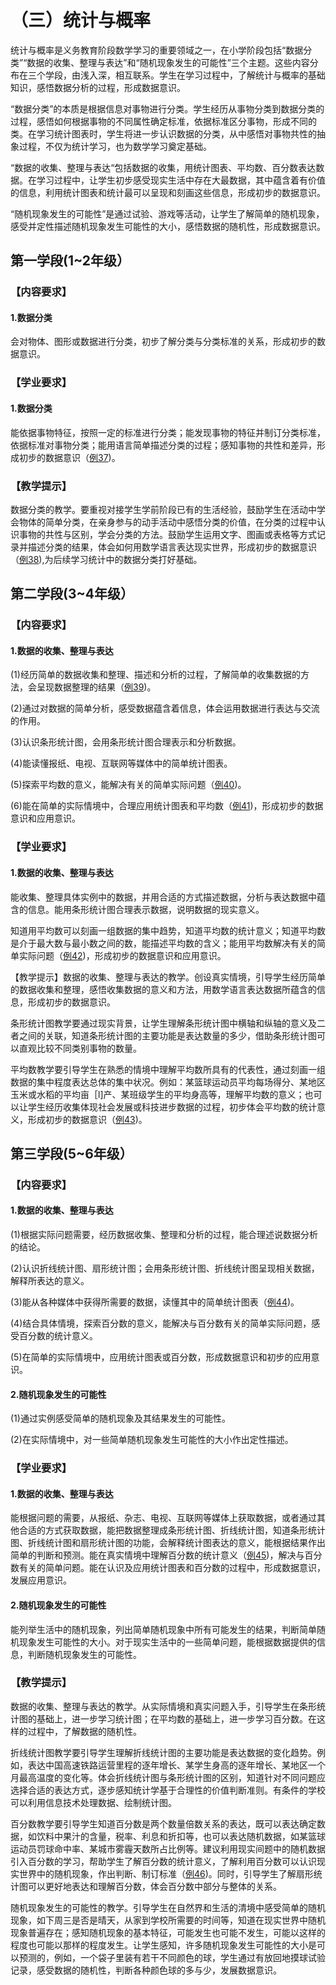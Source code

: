 # （三）统计与概率

统计与概率是义务教育阶段数学学习的重要领域之一，在小学阶段包括“数据分类”“数据的收集、整理与表达”和“随机现象发生的可能性”三个主题。这些内容分布在三个学段，由浅入深，相互联系。学生在学习过程中，了解统计与概率的基础知识，感悟数据分析的过程，形成数据意识。

“数据分类”的本质是根据信息对事物进行分类。学生经历从事物分类到数据分类的过程，感悟如何根据事物的不同属性确定标准，依据标准区分事物，形成不同的类。在学习统计图表时，学生将进一步认识数据的分类，从中感悟对事物共性的抽象过程，不仅为统计学习，也为数学学习奠定基础。

“数据的收集、整理与表达“包括数据的收集，用统计图表、平均数、百分数表达数据。在学习过程中，让学生初步感受现实生活中存在大最数据，其中蕴含着有价值的信息，利用统计图表和统计最可以呈现和刻画这些信息，形成初步的数据意识。

“随机现象发生的可能性”是通过试验、游戏等活动，让学生了解简单的随机现象，感受并定性描述随机现象发生可能性的大小，感悟数据的随机性，形成数据意识。

## 第一学段(1~2年级）

### 【内容要求】

#### 1.数据分类

会对物体、图形或数据进行分类，初步了解分类与分类标准的关系，形成初步的数据意识。

### 【学业要求】

#### 1.数据分类

能依据事物特征，按照一定的标准进行分类；能发现事物的特征并制订分类标准，依据标准对事物分类；能用语言简单描述分类的过程；感知事物的共性和差异，形成初步的数据意识（[例37](/fulu1?id=l37))。

### 【教学提示】

数据分类的教学。要重视对接学生学前阶段已有的生活经验，鼓励学生在活动中学会物体的简单分类，在亲身参与的动手活动中感悟分类的价值，在分类的过程中认识事物的共性与区别，学会分类的方法。鼓励学生运用文字、图画或表格等方式记录并描述分类的结果，体会如何用数学语言表达现实世界，形成初步的数据意识（[例38](/fulu1?id=l38)),为后续学习统计中的数据分类打好基础。

## 第二学段(3~4年级）

### 【内容要求】

#### 1.数据的收集、整理与表达

(1)经历简单的数据收集和整理、描述和分析的过程，了解简单的收集数据的方法，会呈现数据整理的结果（[例39](/fulu1?id=l39))。

(2)通过对数据的简单分析，感受数据蕴含着信息，体会运用数据进行表达与交流的作用。

(3)认识条形统计图，会用条形统计图合理表示和分析数据。

(4)能读懂报纸、电视、互联网等媒体中的简单统计图表。

(5)探索平均数的意义，能解决有关的简单实际问题（[例40](/fulu1?id=l40))。

(6)能在简单的实际情境中，合理应用统计图表和平均数（[例41](/fulu1?id=l41))，形成初步的数据意识和应用意识。

### 【学业要求】

#### 1.数据的收集、整理与表达

能收集、整理具体实例中的数据，并用合适的方式描述数据，分析与表达数据中蕴含的信息。能用条形统计图合理表示数据，说明数据的现实意义。

知道用平均数可以刻画一组数据的集中趋势，知道平均数的统计意义；知道平均数是介于最大数与最小数之间的数，能描述平均数的含义；能用平均数解决有关的简单实际问题（[例42](/fulu1?id=l42))，形成初步的数据意识和应用意识。

【教学提示】数据的收集、整理与表达的教学。创设真实情境，引导学生经历简单的数据收集和整理，感悟收集数据的意义和方法，用数学语言表达数据所蕴含的信息，形成初步的数据意识。

条形统计图教学要通过现实背景，让学生理解条形统计图中横轴和纵轴的意义及二者之间的关联，知道条形统计图的主要功能是表达数量的多少，借助条形统计图可以直观比较不同类别事物的数量。

平均数教学要引导学生在熟悉的情境中理解平均数所具有的代表性，通过刻画一组数据的集中程度表达总体的集中状况。例如：某篮球运动员平均每场得分、某地区玉米或水稻的平均亩［l]产、某班级学生的平均身高等，理解平均数的意义；也可以让学生经历收集体现社会发展或科技进步数据的过程，初步体会平均数的统计意义，形成初步的数据意识（[例43](/fulu1?id=l43))。

## 第三学段(5~6年级）

### 【内容要求】

#### 1.数据的收集、整理与表达

(1)根据实际问题需要，经历数据收集、整理和分析的过程，能合理述说数据分析的结论。

(2)认识折线统计图、扇形统计图；会用条形统计图、折线统计图呈现相关数据，解释所表达的意义。

(3)能从各种媒体中获得所需要的数据，读懂其中的简单统计图表（[例44](/fulu1?id=l44))。

(4)结合具体情境，探索百分数的意义，能解决与百分数有关的简单实际问题，感受百分数的统计意义。

(5)在简单的实际情境中，应用统计图表或百分数，形成数据意识和初步的应用意识。

#### 2.随机现象发生的可能性

(1)通过实例感受简单的随机现象及其结果发生的可能性。

(2)在实际情境中，对一些简单随机现象发生可能性的大小作出定性描述。

### 【学业要求】

#### 1.数据的收集、整理与表达

能根据问题的需要，从报纸、杂志、电视、互联网等媒体上获取数据，或者通过其他合适的方式获取数据，能把数据整理成条形统计图、折线统计图，知道条形统计图、折线统计图和扇形统计图的功能，会解释统计图表达的意义，能根据结果作出简单的判断和预测。能在真实情境中理解百分数的统计意义（[例45](/fulu1?id=l45))，解决与百分数有关的简单问题。能在认识及应用统计图表和百分数的过程中，形成数据意识，发展应用意识。

#### 2.随机现象发生的可能性

能列举生活中的随机现象，列出简单随机现象中所有可能发生的结果，判断简单随机现象发生可能性的大小。对于现实生活中的一些简单问题，能根据数据提供的信息，判断随机现象发生的可能性。

### 【教学提示】

数据的收集、整理与表达的教学。从实际情境和真实问题入手，引导学生在条形统计图的基础上，进一步学习统计图；在平均数的基础上，进一步学习百分数。在这样的过程中，了解数据的随机性。

折线统计图教学要引导学生理解折线统计图的主要功能是表达数据的变化趋势。例如，表达中国高速铁路运营里程的逐年增长、某学生身高的逐年增长、某地区一个月最高温度的变化等。体会折线统计图与条形统计图的区别，知道针对不同问题应选择合适的表达方式，逐步感知统计学基于合理性的价值判断准则。有条件的学校可以利用信息技术处理数据、绘制统计图。

百分数教学要引导学生知道百分数是两个数量倍数关系的表达，既可以表达确定数据，如饮料中果汁的含量，税率、利息和折扣等，也可以表达随机数据，如某篮球运动员罚球命中率、某城市雾霾天数所占比例等。建议利用现实间题中的随机数据引入百分数的学习，帮助学生了解百分数的统计意义，了解利用百分数可以认识现实世界中的随机现象，作出判断、制订标准（[例46](/fulu1?id=l46))。同时，引导学生了解扇形统计图可以更好地表达和理解百分数，体会百分数中部分与整体的关系。

随机现象发生的可能性的教学。引导学生在自然界和生活的清境中感受简单的随机现象，如下周三是否是晴天，从家到学校所需要的时间等，知道在现实世界中随机现象普遍存在；感知随机现象的基本特征，可能发生也可能不发生，可能以这样的程度也可能以那样的程度发生。让学生感知，许多随机现象发生可能性的大小是可以预测的，例如，一个袋子里装有若干不同颜色的球，学生通过有放回地摸球试验记录，感受数据的随机性，判断各种颜色球的多与少，发展数据意识。